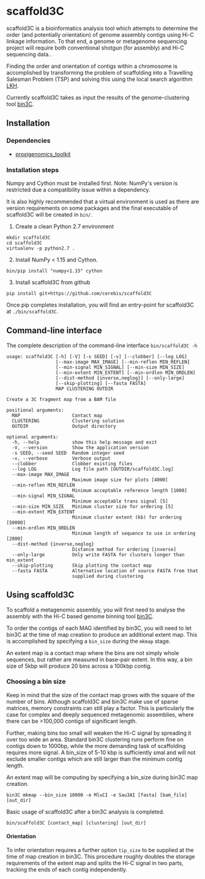 # scaffold3C

scaffold3C is a bioinformatics analysis tool which attempts to determine the order (and potentially orientation) of genome assembly contigs using Hi-C linkage information. To that end, a genome or metagenome sequencing project will require both conventional shotgun (for assembly) and Hi-C sequencing data..

Finding the order and orientation of contigs within a chromosome is accomplished by transforming the problem of scaffolding into a Travelling Salesman Problem (TSP) and solving this using the local search algorithm [LKH](http://www.akira.ruc.dk/~keld/research/LKH/).

Currently scaffold3C takes as input the results of the genome-clustering tool [bin3C](https://github.com/cerebis/bin3C).

## Installation

### Dependencies

- [proxigenomics_toolkit](https://github.com/cerebis/proxigenomics_toolkit)

### Installation steps

Numpy and Cython must be installed first. Note: NumPy's version is restricted due a compatibility issue within a dependency.

It is also highly recommended that a virtual environment is used as there are version requirements on some packages and the final executable of scaffold3C will be created in ```bin/```. 

1. Create a clean Python 2.7 environment

```$bash
mkdir scaffold3C
cd scaffold3C
virtualenv -p python2.7 .
```

2. Install NumPy < 1.15 and Cython.
   
```$bash
bin/pip install "numpy<1.15" cython
```

3. Install scaffold3C from github

```$bash
pip install git+https://github.com/cerebis/scaffold3C
```
 
Once pip completes installation, you will find an entry-point for scaffold3C at ```./bin/scaffold3C```.

## Command-line interface

The complete description of the command-line interface ```bin/scaffold3C -h```

```$bash
usage: scaffold3C [-h] [-V] [-s SEED] [-v] [--clobber] [--log LOG]
                  [--max-image MAX_IMAGE] [--min-reflen MIN_REFLEN]
                  [--min-signal MIN_SIGNAL] [--min-size MIN_SIZE]
                  [--min-extent MIN_EXTENT] [--min-ordlen MIN_ORDLEN]
                  [--dist-method {inverse,neglog}] [--only-large]
                  [--skip-plotting] [--fasta FASTA]
                  MAP CLUSTERING OUTDIR

Create a 3C fragment map from a BAM file

positional arguments:
  MAP                   Contact map
  CLUSTERING            Clustering solution
  OUTDIR                Output directory

optional arguments:
  -h, --help            show this help message and exit
  -V, --version         Show the application version
  -s SEED, --seed SEED  Random integer seed
  -v, --verbose         Verbose output
  --clobber             Clobber existing files
  --log LOG             Log file path [OUTDIR/scaffold3C.log]
  --max-image MAX_IMAGE
                        Maximum image size for plots [4000]
  --min-reflen MIN_REFLEN
                        Minimum acceptable reference length [1000]
  --min-signal MIN_SIGNAL
                        Minimum acceptable trans signal [5]
  --min-size MIN_SIZE   Minimum cluster size for ordering [5]
  --min-extent MIN_EXTENT
                        Minimum cluster extent (kb) for ordering [50000]
  --min-ordlen MIN_ORDLEN
                        Minimum length of sequence to use in ordering [2000]
  --dist-method {inverse,neglog}
                        Distance method for ordering [inverse]
  --only-large          Only write FASTA for clusters longer than min_extent
  --skip-plotting       Skip plotting the contact map
  --fasta FASTA         Alternative location of source FASTA from that
                        supplied during clustering
```

## Using scaffold3C

To scaffold a metagenomic assembly, you will first need to analyse the assembly with the Hi-C based genome binning tool [bin3C](https://github.com/cerebis/bin3C).

To order the contigs of each MAG identified by bin3C, you will need to let bin3C at the time of map creation to produce an additional extent map. This is accomplished by specifying a `bin_size` during the `mkmap` stage. 

An extent map is a contact map where the bins are not simply whole sequences, but rather are measured in base-pair extent. In this way, a bin size of 5kbp will produce 20 bins across a 100kbp contig. 

### Choosing a bin size

Keep in mind that the size of the contact map grows with the square of the number of bins. Although scaffold3C and bin3C make use of sparse matrices, memory constraints can still play a factor. This is particularly the case for complex and deeply sequenced metagenomic assemblies, where there can be >100,000 contigs of significant length.

Further, making bins too small will weaken the Hi-C signal by spreading it over too wide an area. Standard bin3C clustering runs perform fine on contigs down to 1000bp, while the more demanding task of scaffolding requires more signal. A bin_size of 5-10 kbp is sufficiently smal and will not exclude smaller contigs which are still larger than the minimum contig length.

An extent map will be computing by specifying a bin_size during bin3C map creation.

```$bash
bin3C mkmap --bin_size 10000 -e MluCI -e Sau3AI [fasta] [bam_file] [out_dir]
```

Basic usage of scaffold3C after a bin3C analysis is completed.

```$bash
bin/scaffold3C [contact_map] [clustering] [out_dir]
```

#### Orientation

To infer orientation requires a further option `tip_size` to be supplied at the time of map creation in bin3C. This procedure roughly doubles the storage requirements of the extent map and splits the Hi-C signal in two parts, tracking the ends of each contig independently.

